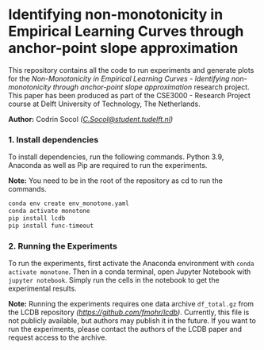 # Identifying non-monotonicity in Empirical Learning Curves through anchor-point slope approximation

This repository contains all the code to run experiments and generate plots for the *Non-Monotonicity in Empirical Learning Curves - Identifying non-monotonicity through anchor-point slope approximation* research project. This paper has been produced as part of the CSE3000 - Research Project course at Delft University of Technology, The Netherlands.

**Author:** Codrin Socol *(C.Socol@student.tudelft.nl)*

### 1. Install dependencies
To install dependencies, run the following commands. Python 3.9, Anaconda as well as Pip are required to run the experiments. 

**Note:** You need to be in the root of the repository as cd to run the commands.
```bash
conda env create env_monotone.yaml
conda activate monotone 
pip install lcdb
pip install func-timeout
```


### 2. Running the Experiments
To run the experiments, first activate the Anaconda environment with `conda activate monotone`. Then in a conda terminal, open Jupyter Notebook with `jupyter notebook`. Simply run the cells in the notebook to get the experimental results.

**Note:** Running the experiments requires one data archive `df_total.gz` from the LCDB repository *(https://github.com/fmohr/lcdb)*. Currently, this file is not publicly available, but authors may publish it in the future. If you want to run the experiments, please contact the authors of the LCDB paper and request access to the archive.